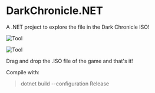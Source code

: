 # DarkChronicle.NET

A .NET project to explore the file in the Dark Chronicle ISO!

![Tool](../.assets/tool1.png)

![Tool](../.assets/tool2.png)

Drag and drop the .ISO file of the game and that's it!

Compile with:

> dotnet build --configuration Release
